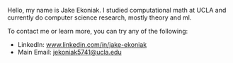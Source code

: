 Hello, my name is Jake Ekoniak. I studied computational math at UCLA and currently do computer science research, mostly theory and ml. 

To contact me or learn more, you can try any of the following:
- LinkedIn: www.linkedin.com/in/jake-ekoniak
- Main Email: jekoniak5741@ucla.edu

